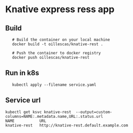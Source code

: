 # Knative express ress app


## Build
```shell
   # Build the container on your local machine
   docker build -t oillescas/knative-rest .

   # Push the container to docker registry
   docker push oillescas/knative-rest
```


## Run in k8s
```shell
   kubectl apply --filename service.yaml
```


## Service url
```
kubectl get ksvc knative-rest  --output=custom-columns=NAME:.metadata.name,URL:.status.url
NAME           URL
knative-rest   http://knative-rest.default.example.com
```